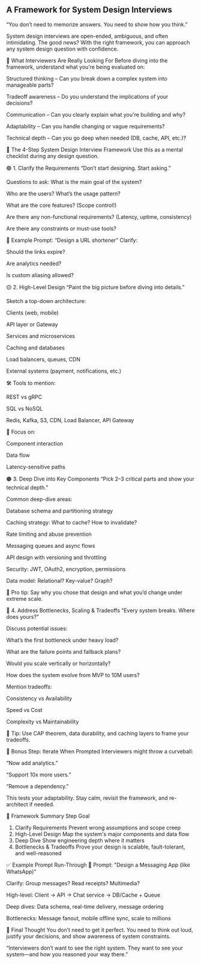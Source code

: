 ## A Framework for System Design Interviews

“You don’t need to memorize answers. You need to show how you think.”

System design interviews are open-ended, ambiguous, and often intimidating. The good news? With the right framework, you can approach any system design question with confidence.

🎯 What Interviewers Are Really Looking For
Before diving into the framework, understand what you’re being evaluated on:

Structured thinking – Can you break down a complex system into manageable parts?

Tradeoff awareness – Do you understand the implications of your decisions?

Communication – Can you clearly explain what you're building and why?

Adaptability – Can you handle changing or vague requirements?

Technical depth – Can you go deep when needed (DB, cache, API, etc.)?

🧭 The 4-Step System Design Interview Framework
Use this as a mental checklist during any design question.

🟢 1. Clarify the Requirements
“Don’t start designing. Start asking.”

Questions to ask:
What is the main goal of the system?

Who are the users? What’s the usage pattern?

What are the core features? (Scope control!)

Are there any non-functional requirements? (Latency, uptime, consistency)

Are there any constraints or must-use tools?

📌 Example Prompt: “Design a URL shortener”
Clarify:

Should the links expire?

Are analytics needed?

Is custom aliasing allowed?

🟡 2. High-Level Design
“Paint the big picture before diving into details.”

Sketch a top-down architecture:

Clients (web, mobile)

API layer or Gateway

Services and microservices

Caching and databases

Load balancers, queues, CDN

External systems (payment, notifications, etc.)

🛠 Tools to mention:

REST vs gRPC

SQL vs NoSQL

Redis, Kafka, S3, CDN, Load Balancer, API Gateway

🎯 Focus on:

Component interaction

Data flow

Latency-sensitive paths

🟠 3. Deep Dive into Key Components
“Pick 2–3 critical parts and show your technical depth.”

Common deep-dive areas:

Database schema and partitioning strategy

Caching strategy: What to cache? How to invalidate?

Rate limiting and abuse prevention

Messaging queues and async flows

API design with versioning and throttling

Security: JWT, OAuth2, encryption, permissions

Data model: Relational? Key-value? Graph?

📌 Pro tip: Say why you chose that design and what you’d change under extreme scale.

🔴 4. Address Bottlenecks, Scaling & Tradeoffs
“Every system breaks. Where does yours?”

Discuss potential issues:

What’s the first bottleneck under heavy load?

What are the failure points and fallback plans?

Would you scale vertically or horizontally?

How does the system evolve from MVP to 10M users?

Mention tradeoffs:

Consistency vs Availability

Speed vs Cost

Complexity vs Maintainability

🧠 Tip: Use CAP theorem, data durability, and caching layers to frame your tradeoffs.

📌 Bonus Step: Iterate When Prompted
Interviewers might throw a curveball:

“Now add analytics.”

“Support 10x more users.”

“Remove a dependency.”

This tests your adaptability. Stay calm, revisit the framework, and re-architect if needed.

🔁 Framework Summary
Step	Goal
1. Clarify Requirements	Prevent wrong assumptions and scope creep
2. High-Level Design	Map the system's major components and data flow
3. Deep Dive	Show engineering depth where it matters
4. Bottlenecks & Tradeoffs	Prove your design is scalable, fault-tolerant, and well-reasoned

✅ Example Prompt Run-Through
🧪 Prompt: "Design a Messaging App (like WhatsApp)"

Clarify: Group messages? Read receipts? Multimedia?

High-level: Client → API → Chat service → DB/Cache + Queue

Deep dives: Data schema, real-time delivery, message ordering

Bottlenecks: Message fanout, mobile offline sync, scale to millions

🏁 Final Thought
You don’t need to get it perfect. You need to think out loud, justify your decisions, and show awareness of system constraints.

“Interviewers don’t want to see the right system. They want to see your system—and how you reasoned your way there.”
